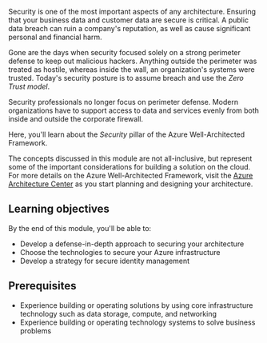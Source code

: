 Security is one of the most important aspects of any architecture. Ensuring that your business data and customer data are secure is critical. A public data breach can ruin a company's reputation, as well as cause significant personal and financial harm.

Gone are the days when security focused solely on a strong perimeter defense to keep out malicious hackers. Anything outside the perimeter was treated as hostile, whereas inside the wall, an organization's systems were trusted. Today's security posture is to assume breach and use the *Zero Trust model*.

Security professionals no longer focus on perimeter defense. Modern organizations have to support access to data and services evenly from both inside and outside the corporate firewall.

Here, you'll learn about the *Security* pillar of the Azure Well-Architected Framework.

The concepts discussed in this module are not all-inclusive, but represent some of the important considerations for building a solution on the cloud. For more details on the Azure Well-Architected Framework, visit the [Azure Architecture Center](/azure/architecture/framework?azure-portal=true) as you start planning and designing your architecture.

## Learning objectives

By the end of this module, you'll be able to:

- Develop a defense-in-depth approach to securing your architecture
- Choose the technologies to secure your Azure infrastructure
- Develop a strategy for secure identity management

## Prerequisites

- Experience building or operating solutions by using core infrastructure technology such as data storage, compute, and networking
- Experience building or operating technology systems to solve business problems